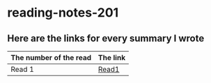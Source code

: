 # reading-notes-201

## Here are the links for every summary I wrote 

|  The number of the read           |  The link                        |
|-----------------------------------|----------------------------------|
| Read 1                            | [Read1](./Read1.md)              |